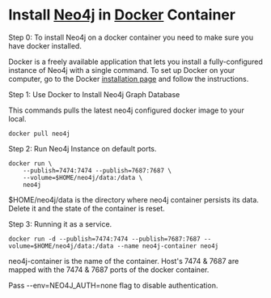 # Install [Neo4j](https://neo4j.com/) in [Docker](https://www.docker.com) Container

Step 0: To install Neo4j on a docker container you need to make sure you have docker installed.

Docker is a freely available application that lets you install a fully-configured instance of Neo4j with a single command. To set up Docker on your computer, go to the Docker [installation page](https://www.docker.com/get-docker) and follow the instructions.

Step 1: Use Docker to Install Neo4j Graph Database

This commands pulls the latest neo4j configured docker image to your local.

```closure
docker pull neo4j
```

Step 2: Run Neo4j Instance on default ports.

```closure
docker run \
    --publish=7474:7474 --publish=7687:7687 \
    --volume=$HOME/neo4j/data:/data \
    neo4j
```

$HOME/neo4j/data is the directory where neo4j container persists its data. Delete it and the state of the container is reset.

Step 3: Running it as a service.

```closure
docker run -d --publish=7474:7474 --publish=7687:7687 --volume=$HOME/neo4j/data:/data --name neo4j-container neo4j
```

neo4j-container is the name of the container. Host's 7474 & 7687 are mapped with the 7474 & 7687 ports of the docker container.

Pass --env=NEO4J_AUTH=none flag to disable authentication.
